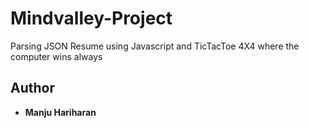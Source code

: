 # Mindvalley-Project
Parsing  JSON Resume using  Javascript and TicTacToe 4X4 where the computer wins always

## Author

* **Manju Hariharan**
